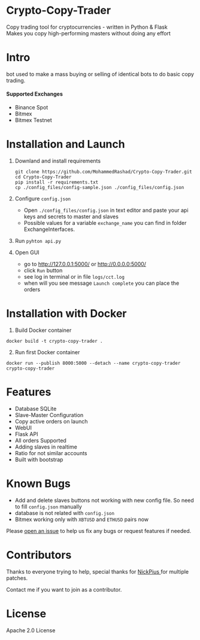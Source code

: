 # Crypto-Copy-Trader

Copy trading tool for cryptocurrencies - written in Python & Flask
<br/> Makes you copy high-performing masters without doing any effort

# Intro

bot used to make a mass buying or selling of identical bots to do basic copy trading.

#### Supported Exchanges

- Binance Spot
- Bitmex
- Bitmex Testnet

# Installation and Launch

1. Downland and install requirements
   ```
   git clone https://github.com/MohammedRashad/Crypto-Copy-Trader.git
   cd Crypto-Copy-Trader
   pip install -r requirements.txt
   cp ./config_files/config-sample.json ./config_files/config.json
   ```
2. Configure `config.json`

   - Open `./config_files/config.json` in text editor and paste your api keys and secrets to master and slaves
   - Possible values for a variable `exchange_name` you can find in folder ExchangeInterfaces.

3. Run `pyhton api.py`
4. Open GUI
   - go to http://127.0.0.1:5000/ or http://0.0.0.0:5000/
   - click `Run` button
   - see log in terminal or in file `logs/cct.log`
   - when will you see message `Launch complete` you can place the orders

# Installation with Docker

1. Build Docker container

```
docker build -t crypto-copy-trader .
```

2. Run first Docker container

```
docker run --publish 8000:5000 --detach --name crypto-copy-trader crypto-copy-trader
```

# Features

- Database SQLite
- Slave-Master Configuration
- Copy active orders on launch
- WebUI
- Flask API
- All orders Supported
- Adding slaves in realtime
- Ratio for not similar accounts
- Built with bootstrap

# Known Bugs

- Add and delete slaves buttons not working with new config file. So need to fill `config.json` manually
- database is not related with `config.json`
- Bitmex working only with `XBTUSD` and `ETHUSD` pairs now

Please [open an issue](https://github.com/MohammedRashad/Crypto-Copy-Trader/issues/new) to help us fix any bugs or request features if needed.

# Contributors

Thanks to everyone trying to help, special thanks for [NickPius
](https://github.com/mokolotron) for multiple patches.

Contact me if you want to join as a contributor.

# License

Apache 2.0 License
